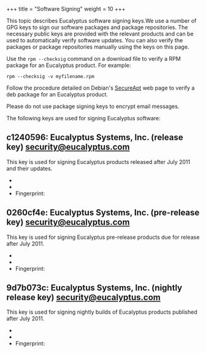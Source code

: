 +++
title = "Software Signing"
weight = 10
+++

This topic describes Eucalyptus software signing keys.We use a number of GPG keys to sign our software packages and package repositories. The necessary public keys are provided with the relevant products and can be used to automatically verify software updates. You can also verify the packages or package repositories manually using the keys on this page. 

Use the `rpm --checksig` command on a download file to verify a RPM package for an Eucalyptus product. For example: 



    rpm --checksig -v myfilename.rpm



Follow the procedure detailed on Debian's [SecureApt](http://wiki.debian.org/SecureApt#How_to_manually_check_for_package.27s_integrity) web page to verify a deb package for an Eucalyptus product. 

Please do not use package signing keys to encrypt email messages. 

The following keys are used for signing Eucalyptus software: 


## c1240596: Eucalyptus Systems, Inc. (release key) <security@eucalyptus.com>
This key is used for signing Eucalyptus products released after July 2011 and their updates. 



* 
* 
* Fingerprint: 

## 0260cf4e: Eucalyptus Systems, Inc. (pre-release key) <security@eucalyptus.com>
This key is used for signing Eucalyptus pre-release products due for release after July 2011. 



* 
* 
* Fingerprint: 

## 9d7b073c: Eucalyptus Systems, Inc. (nightly release key) <security@eucalyptus.com>
This key is used for signing nightly builds of Eucalyptus products published after July 2011. 



* 
* 
* Fingerprint: 
